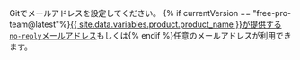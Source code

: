 Gitでメールアドレスを設定してください。 {% if currentVersion == "free-pro-team@latest"%}[{{ site.data.variables.product.product_name }}が提供する`no-reply`メールアドレス](/articles/setting-your-commit-email-address)もしくは{% endif %}任意のメールアドレスが利用できます。
